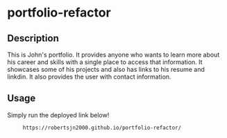 # portfolio-refactor

## Description

This is John's portfolio. It provides anyone who wants to learn more about his career and skills with a single place to access that information. It showcases some of his projects and also has links to his resume and linkdin. It also provides the user with contact information.

## Usage

Simply run the deployed link below! 

```
     https://robertsjn2000.github.io/portfolio-refactor/
```

